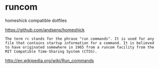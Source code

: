 runcom
======
homeshick compatible dotfiles

https://github.com/andsens/homeshick

    The term rc stands for the phrase "run commands". It is used for any file that contains startup information for a command. It is believed to have originated somewhere in 1965 from a runcom facility from the MIT Compatible Time-Sharing System (CTSS).

http://en.wikipedia.org/wiki/Run_commands

